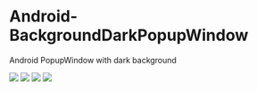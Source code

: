 # Android-BackgroundDarkPopupWindow
Android PopupWindow with dark background

![](https://github.com/BakerJQ/Android-BackgroundDarkPopupWindow/tree/master/Screenshots/1.png)
![](https://github.com/BakerJQ/Android-BackgroundDarkPopupWindow/tree/master/Screenshots/2.png)
![](https://github.com/BakerJQ/Android-BackgroundDarkPopupWindow/tree/master/Screenshots/3.png)
![](https://github.com/BakerJQ/Android-BackgroundDarkPopupWindow/tree/master/Screenshots/4.png)
